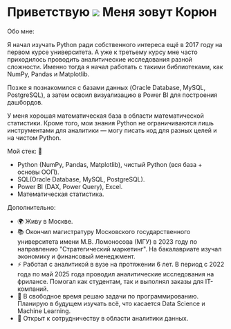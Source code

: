Приветствую ![](https://user-images.githubusercontent.com/18350557/176309783-0785949b-9127-417c-8b55-ab5a4333674e.gif) Меня зовут Корюн
=======================================================================================================================================

Обо мне:

Я начал изучать Python ради собственного интереса ещё в 2017 году на первом курсе университета. А уже к третьему курсу мне часто приходилось проводить аналитические исследования разной сложности. Именно тогда я начал работать с такими библиотеками, как NumPy, Pandas и Matplotlib.

Позже я познакомился с базами данных (Oracle Database, MySQL, PostgreSQL), а затем освоил визуализацию в Power BI для построения дашбордов. 

У меня хорошая математическая база в области математической статистики. Кроме того, мои знания Python не ограничиваются лишь инструментами для аналитики — могу писать код для разных целей и на чистом Python.

Мой стек: 🔧 
- Python (NumPy, Pandas, Matplotlib), чистый Python (вся база + основы ООП).
- SQL(Oracle Database, MySQL, PostgreSQL).
- Power BI (DAX, Power Query), Excel.
- Математическая статистика.

Дополнительно:
* 🌍 Живу в Москве.
* 📚 Окончил магистратуру Московского государственного университета имени М.В. Ломоносова (МГУ) в 2023 году по направлению "Стратегический маркетинг". На бакалавриате изучал экономику и финансовый менеджмент.
* ⚡ Работал с аналитикой в вузе на протяжении 6 лет. В период с 2022 года по май 2025 года проводил аналитические исследования на фрилансе. Помогал как студентам, так и выполнял заказы для IT-компаний.
* 🧠 В свободное время решаю задачи по программированию. Планирую в будущем изучать всё, что касается Data Science и Machine Learning.
* 🤝 Открыт к сотрудничеству в области аналитики данных.